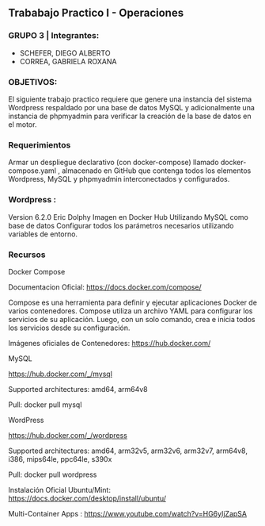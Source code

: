 ## Trababajo Practico I - Operaciones

### GRUPO 3 | Integrantes:

- SCHEFER, DIEGO ALBERTO
- CORREA, GABRIELA ROXANA

### OBJETIVOS:

El siguiente trabajo practico requiere que genere una instancia del sistema Wordpress respaldado por una base de datos MySQL y adicionalmente una instancia de phpmyadmin para verificar la creación de la base de datos en el motor.

### Requerimientos

Armar un despliegue declarativo (con docker-compose) llamado docker-compose.yaml , almacenado en GitHub que contenga todos los elementos Wordpress, MySQL y phpmyadmin interconectados y configurados.

### Wordpress :
Version 6.2.0 Eric Dolphy Imagen en Docker Hub
Utilizando MySQL como base de datos
Configurar todos los parámetros necesarios utilizando variables de entorno.

### Recursos

Docker Compose

Documentacion Oficial: https://docs.docker.com/compose/

Compose es una herramienta para definir y ejecutar aplicaciones Docker de varios contenedores. Compose utiliza un archivo YAML para configurar los servicios de su aplicación. Luego, con un solo comando, crea e inicia todos los servicios desde su configuración.

Imágenes oficiales de Contenedores: https://hub.docker.com/

MySQL

https://hub.docker.com/_/mysql 

Supported architectures:  amd64, arm64v8


Pull: docker pull mysql

WordPress

https://hub.docker.com/_/wordpress

Supported architectures:  amd64, arm32v5, arm32v6, arm32v7, arm64v8, i386, mips64le, ppc64le, s390x


Pull: docker pull wordpress


Instalación Oficial Ubuntu/Mint: https://docs.docker.com/desktop/install/ubuntu/

Multi-Container Apps : https://www.youtube.com/watch?v=HG6yIjZapSA
